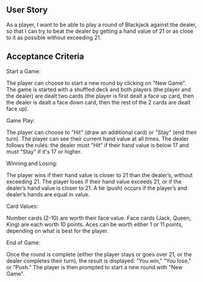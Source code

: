 ## User Story

As a player,
I want to be able to play a round of Blackjack against the dealer,
so that I can try to beat the dealer by getting a hand value of 21 or as close to it as possible without exceeding 21.

## Acceptance Criteria

Start a Game:

The player can choose to start a new round by clicking on "New Game".
The game is started with a shuffled deck and both players (the player and the dealer) are dealt two cards (the player is first dealt a face up card, then the dealer is dealt a face down card, then the rest of the 2 cards are dealt face up).

Game Play:

The player can choose to "Hit" (draw an additional card) or "Stay" (end their turn).
The player can see their current hand value at all times.
The dealer follows the rules: the dealer must "Hit" if their hand value is below 17 and must "Stay" if it's 17 or higher.

Winning and Losing:

The player wins if their hand value is closer to 21 than the dealer’s, without exceeding 21.
The player loses if their hand value exceeds 21, or if the dealer’s hand value is closer to 21.
A tie (push) occurs if the player’s and dealer’s hands are equal in value.

Card Values:

Number cards (2-10) are worth their face value.
Face cards (Jack, Queen, King) are each worth 10 points.
Aces can be worth either 1 or 11 points, depending on what is best for the player.

End of Game:

Once the round is complete (either the player stays or goes over 21, or the dealer completes their turn), the result is displayed: "You win," "You lose," or "Push."
The player is then prompted to start a new round with "New Game".
